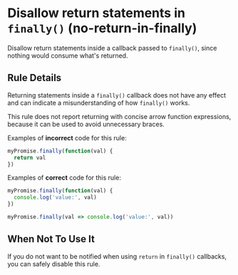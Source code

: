 # Disallow return statements in `finally()` (no-return-in-finally)

Disallow return statements inside a callback passed to `finally()`, since
nothing would consume what's returned.

## Rule Details

Returning statements inside a `finally()` callback does not have any effect and
can indicate a misunderstanding of how `finally()` works.

This rule does not report returning with concise arrow function expressions,
because it can be used to avoid unnecessary braces.

Examples of **incorrect** code for this rule:

```js
myPromise.finally(function(val) {
  return val
})
```

Examples of **correct** code for this rule:

```js
myPromise.finally(function(val) {
  console.log('value:', val)
})

myPromise.finally(val => console.log('value:', val))
```

## When Not To Use It

If you do not want to be notified when using `return` in `finally()` callbacks,
you can safely disable this rule.
